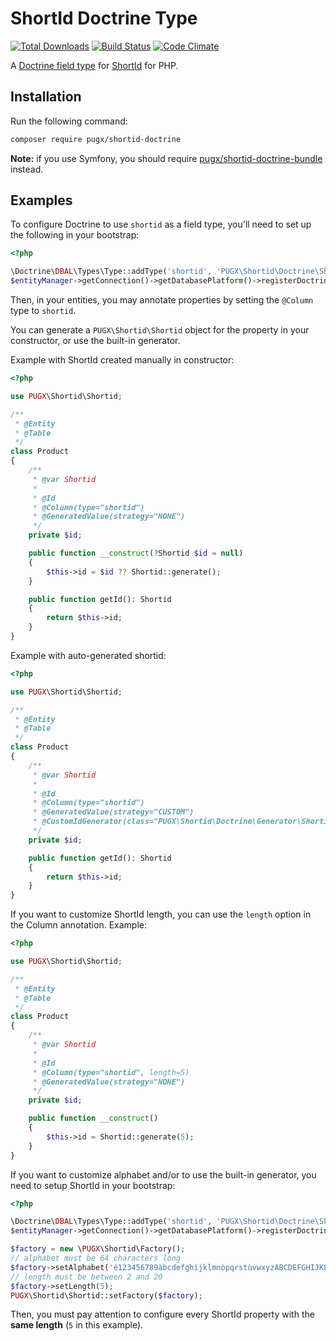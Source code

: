 ShortId Doctrine Type
=====================

[![Total Downloads](https://poser.pugx.org/pugx/shortid-doctrine/downloads.png)](https://packagist.org/packages/pugx/shortid-doctrine)
[![Build Status](https://github.com/PUGX/shortid-doctrine/workflows/build/badge.svg)](https://github.com/PUGX/shortid-doctrine/actions)
[![Code Climate](https://codeclimate.com/github/PUGX/shortid-doctrine/badges/gpa.svg)](https://codeclimate.com/github/PUGX/shortid-doctrine)

A [Doctrine field type](https://www.doctrine-project.org/projects/doctrine-dbal/en/latest/reference/types.html) for
[ShortId](https://github.com/pugx/shortid-php) for PHP.

## Installation

Run the following command:

```bash
composer require pugx/shortid-doctrine
```

**Note:** if you use Symfony, you should require
[pugx/shortid-doctrine-bundle](https://github.com/PUGX/shortid-doctrine-bundle) instead. 

## Examples

To configure Doctrine to use `shortid` as a field type, you'll need to set up
the following in your bootstrap:

``` php
<?php

\Doctrine\DBAL\Types\Type::addType('shortid', 'PUGX\Shortid\Doctrine\ShortidType');
$entityManager->getConnection()->getDatabasePlatform()->registerDoctrineTypeMapping('shortid', 'shortid');
```

Then, in your entities, you may annotate properties by setting the `@Column`
type to `shortid`.

You can generate a `PUGX\Shortid\Shortid` object for the property in your constructor, or
use the built-in generator.

Example with ShortId created manually in constructor:

``` php
<?php

use PUGX\Shortid\Shortid;

/**
 * @Entity
 * @Table
 */
class Product
{
    /**
     * @var Shortid
     *
     * @Id
     * @Column(type="shortid")
     * @GeneratedValue(strategy="NONE")
     */
    private $id;

    public function __construct(?Shortid $id = null)
    {
        $this->id = $id ?? Shortid::generate();
    }

    public function getId(): Shortid
    {
        return $this->id;
    }
}
```

Example with auto-generated shortid:

``` php
<?php

use PUGX\Shortid\Shortid;

/**
 * @Entity
 * @Table
 */
class Product
{
    /**
     * @var Shortid
     *
     * @Id
     * @Column(type="shortid")
     * @GeneratedValue(strategy="CUSTOM")
     * @CustomIdGenerator(class="PUGX\Shortid\Doctrine\Generator\ShortidGenerator")
     */
    private $id;

    public function getId(): Shortid
    {
        return $this->id;
    }
}
```

If you want to customize ShortId length, you can use the `length` option in the Column annotation. Example:

``` php
<?php

use PUGX\Shortid\Shortid;

/**
 * @Entity
 * @Table
 */
class Product
{
    /**
     * @var Shortid
     *
     * @Id
     * @Column(type="shortid", length=5)
     * @GeneratedValue(strategy="NONE")
     */
    private $id;

    public function __construct()
    {
        $this->id = Shortid::generate(5);
    }
}
```

If you want to customize alphabet and/or to use the built-in generator, you need to setup ShortId in your bootstrap:

``` php
<?php

\Doctrine\DBAL\Types\Type::addType('shortid', 'PUGX\Shortid\Doctrine\ShortidType');
$entityManager->getConnection()->getDatabasePlatform()->registerDoctrineTypeMapping('shortid', 'shortid');

$factory = new \PUGX\Shortid\Factory();
// alphabet must be 64 characters long
$factory->setAlphabet('é123456789àbcdefghìjklmnòpqrstùvwxyzABCDEFGHIJKLMNOPQRSTUVWX.!@|');
// length must be between 2 and 20
$factory->setLength(5);
PUGX\Shortid\Shortid::setFactory($factory);
```

Then, you must pay attention to configure every ShortId property with the **same length** (`5` in this example).
